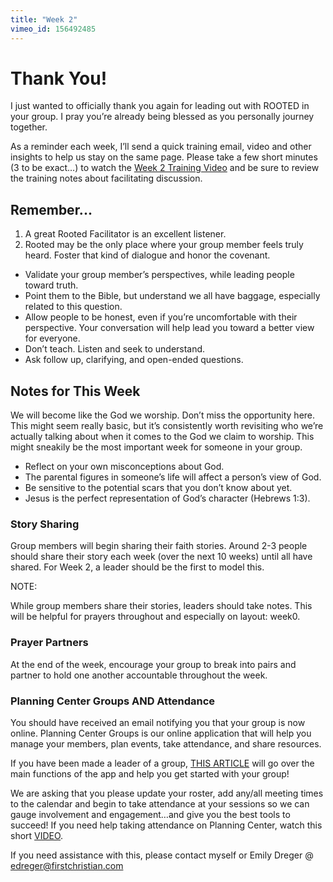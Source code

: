 ```yaml
---
title: "Week 2"
vimeo_id: 156492485
---
```


# Thank You!

I just wanted to officially thank you again for leading out with ROOTED in your group. I pray you’re already being blessed as you personally journey together.

As a reminder each week, I’ll send a quick training email, video and other insights to help us stay on the same page. Please take a few short minutes (3 to be exact…) to watch the [Week 2 Training Video](https://vimeo.com/album/3815216/video/156492485) and be sure to review the training notes about facilitating discussion.

## Remember...

1) A great Rooted Facilitator is an excellent listener.
2) Rooted may be the only place where your group member feels truly heard. Foster that kind of dialogue and honor the covenant.

- Validate your group member’s perspectives, while leading people toward truth.
- Point them to the Bible, but understand we all have baggage, especially related to this question.
- Allow people to be honest, even if you’re uncomfortable with their perspective. Your conversation will help lead you toward a better view for everyone.
- Don’t teach. Listen and seek to understand.
- Ask follow up, clarifying, and open-ended questions.

## Notes for This Week

We will become like the God we worship. Don’t miss the opportunity here. This might seem really basic, but it’s consistently worth revisiting who we’re actually talking about when it comes to the God we claim to worship. This might sneakily be the most important week for someone in your group.

- Reflect on your own misconceptions about God.
- The parental figures in someone’s life will affect a person’s view of God.
- Be sensitive to the potential scars that you don’t know about yet.
- Jesus is the perfect representation of God’s character (Hebrews 1:3). 

### Story Sharing
Group members will begin sharing their faith stories. Around 2-3 people should share their story each week (over the next 10 weeks) until all have shared. For Week 2, a leader should be the first to model this.

NOTE: 

While group members share their stories, leaders should take notes. This will be helpful for prayers throughout and especially on layout: week0.

### Prayer Partners

At the end of the week, encourage your group to break into pairs and partner to hold one another accountable throughout the week.

### Planning Center Groups AND Attendance

You should have received an email notifying you that your group is now online. Planning Center Groups is our online application that will help you manage your members, plan events, take attendance, and share resources.

If you have been made a leader of a group, [THIS ARTICLE](https://pcogroups.zendesk.com/hc/en-us/articles/360006319853-Introduction-to-Groups-for-Leaders) will go over the main functions of the app and help you get started with your group!

We are asking that you please update your roster, add any/all meeting times to the calendar and begin to take attendance at your sessions so we can gauge involvement and engagement…and give you the best tools to succeed! If you need help taking attendance on Planning Center, watch this short [VIDEO](https://youtu.be/jNBhFoiogXQ). 

If you need assistance with this, please contact myself or Emily Dreger @ edreger@firstchristian.com

